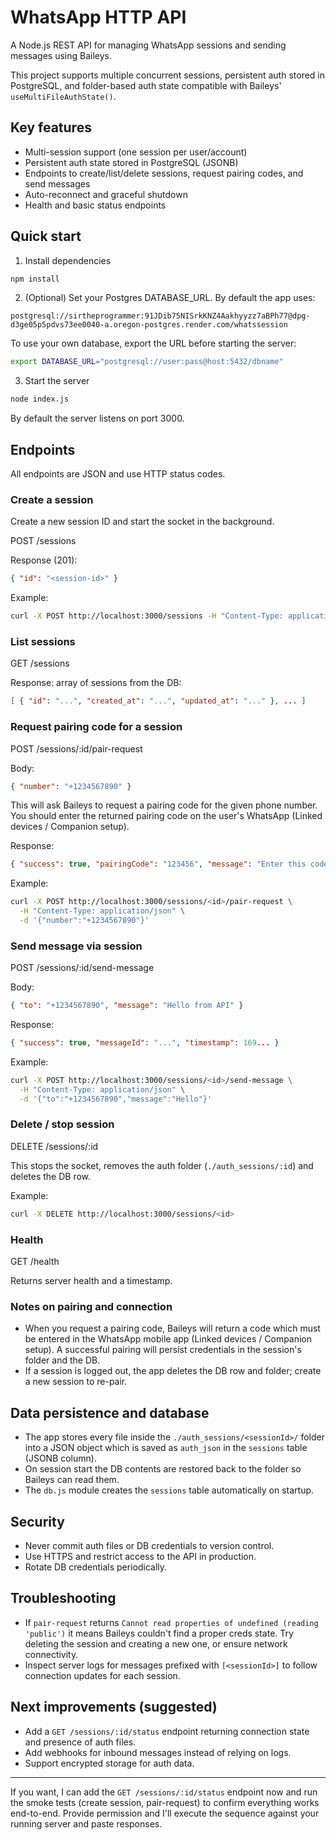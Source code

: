 # WhatsApp HTTP API

A Node.js REST API for managing WhatsApp sessions and sending messages using Baileys.

This project supports multiple concurrent sessions, persistent auth stored in PostgreSQL, and folder-based auth state compatible with Baileys' `useMultiFileAuthState()`.

## Key features

- Multi-session support (one session per user/account)
- Persistent auth state stored in PostgreSQL (JSONB)
- Endpoints to create/list/delete sessions, request pairing codes, and send messages
- Auto-reconnect and graceful shutdown
- Health and basic status endpoints

## Quick start

1. Install dependencies

```bash
npm install
```

2. (Optional) Set your Postgres DATABASE_URL. By default the app uses:

```
postgresql://sirtheprogrammer:91JDib75NISrkKNZ4Aakhyyzz7aBPh77@dpg-d3ge05p5pdvs73ee0040-a.oregon-postgres.render.com/whatssession
```

To use your own database, export the URL before starting the server:

```bash
export DATABASE_URL="postgresql://user:pass@host:5432/dbname"
```

3. Start the server

```bash
node index.js
```

By default the server listens on port 3000.

## Endpoints

All endpoints are JSON and use HTTP status codes.

### Create a session

Create a new session ID and start the socket in the background.

POST /sessions

Response (201):

```json
{ "id": "<session-id>" }
```

Example:

```bash
curl -X POST http://localhost:3000/sessions -H "Content-Type: application/json"
```

### List sessions

GET /sessions

Response: array of sessions from the DB:

```json
[ { "id": "...", "created_at": "...", "updated_at": "..." }, ... ]
```

### Request pairing code for a session

POST /sessions/:id/pair-request

Body:

```json
{ "number": "+1234567890" }
```

This will ask Baileys to request a pairing code for the given phone number. You should enter the returned pairing code on the user's WhatsApp (Linked devices / Companion setup).

Response:

```json
{ "success": true, "pairingCode": "123456", "message": "Enter this code in WhatsApp to pair your device" }
```

Example:

```bash
curl -X POST http://localhost:3000/sessions/<id>/pair-request \
  -H "Content-Type: application/json" \
  -d '{"number":"+1234567890"}'
```

### Send message via session

POST /sessions/:id/send-message

Body:

```json
{ "to": "+1234567890", "message": "Hello from API" }
```

Response:

```json
{ "success": true, "messageId": "...", "timestamp": 169... }
```

Example:

```bash
curl -X POST http://localhost:3000/sessions/<id>/send-message \
  -H "Content-Type: application/json" \
  -d '{"to":"+1234567890","message":"Hello"}'
```

### Delete / stop session

DELETE /sessions/:id

This stops the socket, removes the auth folder (`./auth_sessions/:id`) and deletes the DB row.

Example:

```bash
curl -X DELETE http://localhost:3000/sessions/<id>
```

### Health

GET /health

Returns server health and a timestamp.

### Notes on pairing and connection

- When you request a pairing code, Baileys will return a code which must be entered in the WhatsApp mobile app (Linked devices / Companion setup). A successful pairing will persist credentials in the session's folder and the DB.
- If a session is logged out, the app deletes the DB row and folder; create a new session to re-pair.

## Data persistence and database

- The app stores every file inside the `./auth_sessions/<sessionId>/` folder into a JSON object which is saved as `auth_json` in the `sessions` table (JSONB column).
- On session start the DB contents are restored back to the folder so Baileys can read them.
- The `db.js` module creates the `sessions` table automatically on startup.

## Security

- Never commit auth files or DB credentials to version control.
- Use HTTPS and restrict access to the API in production.
- Rotate DB credentials periodically.

## Troubleshooting

- If `pair-request` returns `Cannot read properties of undefined (reading 'public')` it means Baileys couldn't find a proper creds state. Try deleting the session and creating a new one, or ensure network connectivity.
- Inspect server logs for messages prefixed with `[<sessionId>]` to follow connection updates for each session.

## Next improvements (suggested)

- Add a `GET /sessions/:id/status` endpoint returning connection state and presence of auth files.
- Add webhooks for inbound messages instead of relying on logs.
- Support encrypted storage for auth data.

---

If you want, I can add the `GET /sessions/:id/status` endpoint now and run the smoke tests (create session, pair-request) to confirm everything works end-to-end. Provide permission and I'll execute the sequence against your running server and paste responses.
